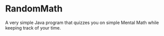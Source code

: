 # RandomMath
A very simple Java program that quizzes you on simple Mental Math while keeping track of your time.